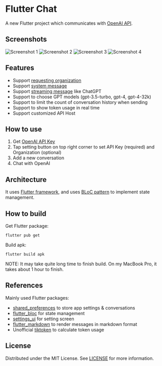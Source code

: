 # Flutter Chat

A new Flutter project which communicates with [OpenAI API](https://platform.openai.com/).

## Screenshots

![Screenshot 1](/document/readme_screenshot_01.png)
![Screenshot 2](/document/readme_screenshot_02.png)
![Screenshot 3](/document/readme_screenshot_03.png)
![Screenshot 4](/document/readme_screenshot_04.png)

## Features

- Support [requesting organization](https://platform.openai.com/docs/api-reference/requesting-organization)
- Support [system message](https://platform.openai.com/docs/guides/chat/introduction)
- Support [streaming message](https://platform.openai.com/docs/api-reference/chat/create#chat/create-stream) like ChatGPT
- Support to choose GPT models (gpt-3.5-turbo, gpt-4, gpt-4-32k)
- Support to limit the count of conversation history when sending
- Support to show token usage in real time
- Support customized API Host

## How to use

1. Get [OpenAI API Key](https://platform.openai.com/docs/api-reference/authentication)
2. Tap setting button on top right corner to set API Key (required) and Organization (optional)
3. Add a new conversation
4. Chat with OpenAI

## Architecture

It uses [Flutter framework](https://flutter.dev/), and uses [BLoC pattern](https://bloclibrary.dev/) to implement state management.

## How to build

Get Flutter package:

```
flutter pub get
```

Build apk:

```
flutter build apk
```

NOTE: It may take quite long time to finish build. On my MacBook Pro, it takes about 1 hour to finish.

## References

Mainly used Flutter packages:

- [shared_preferences](https://pub.dev/packages/shared_preferences) to store app settings & conversations
- [flutter_bloc](https://pub.dev/packages/flutter_bloc) for state management
- [settings_ui](https://pub.dev/packages/settings_ui) for setting screen
- [flutter_markdown](https://pub.dev/packages/flutter_markdown) to render messages in markdown format
- Unofficial [tiktoken](https://pub.dev/packages/tiktoken) to calculate token usage

## License

Distributed under the MIT License. See [LICENSE](LICENSE) for more information.
